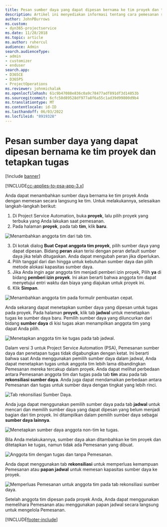 ```yaml
---
title: Pesan sumber daya yang dapat dipesan bernama ke tim proyek dan tetapkan tugas
description: Artikel ini menyediakan informasi tentang cara pemesanan sumber daya bernama untuk tim proyek dan menetapkan tugas.
author: JohnPBurrows
ms.custom:
- dyn365-projectservice
ms.date: 11/28/2018
ms.topic: article
ms.author: ruhercul
audience: Admin
search.audienceType:
- admin
- customizer
- enduser
search.app:
- D365CE
- D365PS
- ProjectOperations
ms.reviewer: johnmichalak
ms.openlocfilehash: 61c9b47088e836c0a9c78477adf891df3d14853b
ms.sourcegitcommit: 6cfc50d89528df977a8f6a55c1ad39d99800d9b4
ms.translationtype: MT
ms.contentlocale: id-ID
ms.lasthandoff: 06/03/2022
ms.locfileid: "8919328"
---
```

# <a name="book-named-bookable-resources-to-a-project-team-and-assign-tasks"></a>Pesan sumber daya yang dapat dipesan bernama ke tim proyek dan tetapkan tugas 

[!include [banner](../includes/psa-now-project-operations.md)]

[!INCLUDE[cc-applies-to-psa-app-3.x](../includes/cc-applies-to-psa-app-3x.md)]

Anda dapat menambahkan sumber daya bernama ke tim proyek Anda dengan memesan secara langsung ke tim. Untuk melakukannya, selesaikan langkah-langkah berikut:

1. Di Project Service Automation, buka **proyek**, lalu pilih proyek yang terbuka yang Anda lakukan saat pemesanan.
2. Pada halaman **proyek**, pada tab **tim**, klik **baru**. 

![Menambahkan anggota tim dari tab tim.](media/RM-how-to-1.png)

3. Di kotak dialog **Buat Cepat anggota tim proyek**, pilih sumber daya yang dapat dipesan. Bidang **peran** akan terisi dengan peran default sumber daya jika telah ditugaskan. Anda dapat mengubah peran jika diperlukan. 
4. Pilih tanggal dari dan hingga untuk kebutuhan sumber daya dan pilih metode alokasi kapasitas sumber daya. 
5. Jika Anda ingin agar anggota tim menjadi pemberi izin proyek, Pilih **ya** di bidang **pemberi izin proyek**. Ini akan berarti bahwa anggota tim dapat menyetujui entri waktu dan biaya yang diajukan untuk proyek ini. 
6. Klik **Simpan**.

![Menambahkan anggota tim pada formulir pembuatan cepat.](media/RM-how-to-2.png)


Anda sekarang dapat menetapkan sumber daya yang dipesan untuk tugas pada proyek. Pada halaman **proyek**, klik tab **jadwal** untuk menetapkan tugas ke sumber daya baru. Pemilih sumber daya yang diluncurkan dari bidang **sumber daya** di kisi tugas akan menampilkan anggota tim yang dapat Anda pilih.

![Menetapkan anggota tim ke tugas pada tab jadwal.](media/RM-how-to-3.png)

Dalam versi 3 untuk Project Service Automation (PSA), Pemesanan sumber daya dan penetapan tugas tidak digabungkan dengan ketat. Ini berarti bahwa saat Anda menggunakan pemilih sumber daya dalam jadwal, Anda dapat menetapkan tugas untuk anggota tim lebih lama dibandingkan Pemesanan mereka tercakup dalam proyek.
Anda dapat melihat perbedaan antara Pemesanan anggota tim dan tugas pada tab **tim** atau pada tab **rekonsiliasi sumber daya**. Anda juga dapat mendamaikan perbedaan antara Pemesanan dan tugas untuk sumber daya dengan tingkat yang lebih rinci.

![Tab rekonsiliasi Sumber Daya.](media/RM-how-to-4.png)

Anda juga dapat menggunakan pemilih sumber daya pada tab **jadwal** untuk mencari dan memilih sumber daya yang dapat dipesan yang belum menjadi bagian dari tim proyek. Ini ditampilkan dalam pemilih sumber daya sebagai **sumber daya lainnya**.

![Menetapkan sumber daya anggota non-tim ke tugas.](media/RM-how-to-5.png)

Bila Anda melakukannya, sumber daya akan ditambahkan ke tim proyek dan ditetapkan ke tugas, namun tidak ada Pemesanan yang dibuat.

![Anggota tim dengan tugas dan tanpa Pemesanan.](media/RM-how-to-6.png)

Anda dapat menggunakan tab **rekonsiliasi** untuk memperluas kemampuan Pemesanan atau **papan jadwal** untuk memesan kapasitas sumber daya ke proyek.

![Memperluas Pemesanan untuk anggota tim pada tab rekonsiliasi sumber daya.](media/RM-how-to-7.png)

Setelah anggota tim dipesan pada proyek Anda, Anda dapat menggunakan memelihara Pemesanan atau menggunakan papan jadwal secara langsung untuk mengelola Pemesanan.


[!INCLUDE[footer-include](../includes/footer-banner.md)]
